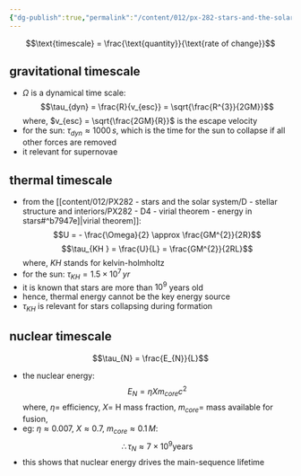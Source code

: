 ```yaml
---
{"dg-publish":true,"permalink":"/content/012/px-282-stars-and-the-solar-system/d-stellar-structure-and-interiors/px-282-d5-energy-sources-and-timescales/","noteIcon":"1","created":"2024-11-25T10:50:32.000+00:00","updated":"2025-01-05T11:10:40.278+00:00"}
---
```


$$\text{timescale} = \frac{\text{quantity}}{\text{rate of change}}$$
## gravitational timescale
- $\Omega$ is a dynamical time scale: 
$$\tau_{dyn} = \frac{R}{v_{esc}} = \sqrt{\frac{R^{3}}{2GM}}$$
	where, $v_{esc} = \sqrt{\frac{2GM}{R}}$ is the escape velocity
- for the sun: $\tau_{dyn} \approx 1000\,s$, which is the time for the sun to collapse if all other forces are removed
- it relevant for supernovae
## thermal timescale
- from the [[content/012/PX282 - stars and the solar system/D - stellar structure and interiors/PX282 - D4 - virial theorem - energy in stars#^b7947e]\|virial theorem]]: 
$$U = - \frac{\Omega}{2} \approx \frac{GM^{2}}{2R}$$
$$\tau_{KH } = \frac{U}{L} = \frac{GM^{2}}{2RL}$$
	where, $KH$ stands for kelvin-holmholtz
 - for the sun: $\tau_{KH} = 1.5\times10^{7}\,yr$
 - it is known that stars are more than $10^{9}$ years old
 - hence, thermal energy cannot be the key energy source
 - $\tau_{KH}$ is relevant for stars collapsing during formation
## nuclear timescale
$$\tau_{N} = \frac{E_{N}}{L}$$
- the nuclear energy: 
$$E_{N} = \eta X m_{core}c^{2}$$
	where, 
		$\eta=$ efficiency,
		$X =$ H mass fraction,
		$m_{core}=$ mass available for fusion,
- eg: $\eta \approx 0.007$, $X \approx 0.7$, $m_{core} \approx 0.1\,M:$ 
$$\therefore \tau_{N} \approx 7\times10^{9} \text{years}$$
- this shows that nuclear energy drives the main-sequence lifetime
